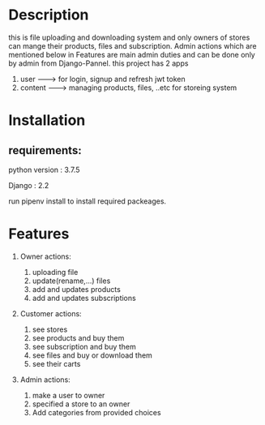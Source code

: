 # Description
this is file uploading and downloading system and only owners of stores can mange their products, files and subscription. 
Admin actions which are mentioned below in Features are main admin duties and can be done only by admin from Django-Pannel.
this project has 2 apps 
1. user ---> for login, signup and refresh jwt token
2. content ---> managing products, files, ..etc for storeing system


# Installation
 

## requirements:


  python version : 3.7.5
  
  Django : 2.2

  run pipenv install to install required packeages.


# Features


1. Owner actions:
    1. uploading file
    2. update(rename,...) files
    3. add and updates products
    4. add and updates subscriptions
  
2. Customer actions:
    1. see stores
    2. see products and buy them
    3. see subscription and buy them
    4. see files and buy or download them
    5. see their carts

3. Admin actions:
    1. make a user to owner
    2. specified a store to an owner
    3. Add categories from provided choices
  
